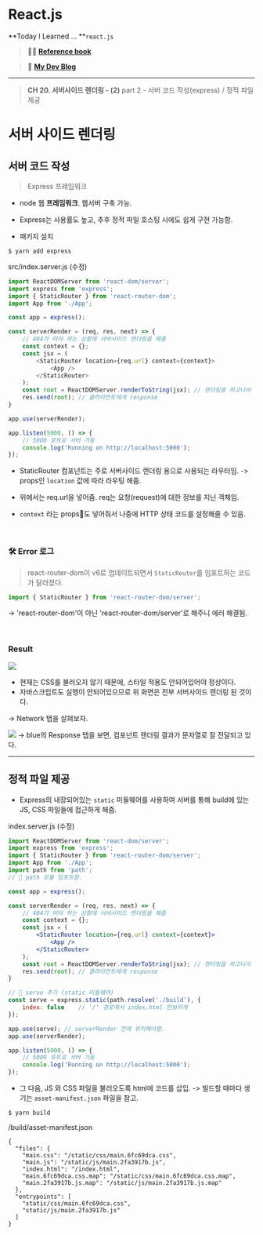 # React.js

**Today I Learned ... **`react.js`

>🙋‍♂️ [**Reference book**](https://thebook.io/080203)

>🙋‍ [**My Dev Blog**](https://mywebproject.tistory.com)

***

> **CH 20. 서버사이드 렌더링 - (2)**
part 2 - 서버 코드 작성(express) / 정적 파일 제공 


# 서버 사이드 렌더링


## 서버 코드 작성

> Express 프레임워크
- node 웹 **프레임워크**. 웹서버 구축 가능.
- Express는 사용률도 높고, 추후 정적 파일 호스팅 시에도 쉽게 구현 가능함.

- 패키지 설치
```
$ yarn add express
```

src/index.server.js (수정)

```js
import ReactDOMServer from 'react-dom/server';
import express from 'express';
import { StaticRouter } from 'react-router-dom';
import App from './App';

const app = express();

const serverRender = (req, res, next) => {
    // 404가 떠야 하는 상황에 서버사이드 렌더링을 해줌
    const context = {};
    const jsx = ( 
        <StaticRouter location={req.url} context={context}>
            <App />
        </StaticRouter>
    );
    const root = ReactDOMServer.renderToString(jsx); // 렌더링을 하고나서
    res.send(root); // 클라이언트에게 response 
}

app.use(serverRender);

app.listen(5000, () => {
    // 5000 포트로 서버 가동
    console.log('Running on http://localhost:5000');
}); 
```

- StaticRouter 컴포넌트는 주로 서버사이드 렌더링 용으로 사용되는 라우터임.
-> props인 `location` 값에 따라 라우팅 해줌.
- 위에서는 req.url을 넣어줌. 
req는 요청(request)에 대한 정보를 지닌 객체임.

- `context` 라는 props도 넣어줘서 나중에 HTTP 상태 코드를 설정해줄 수 있음.

<br>

### 🛠 Error 로그
> react-router-dom이 v6로 업데이트되면서
`StaticRouter`를 임포트하는 코드가 달라졌다.
``` js
import { StaticRouter } from 'react-router-dom/server';
```
-> 'react-router-dom'이 아닌 'react-router-dom/server'로 해주니 에러 해결됨.


<br>

### Result

![](https://velog.velcdn.com/images/thisisyjin/post/2982b821-c768-4176-a9cb-c81240e405f9/image.png)

- 현재는 CSS를 불러오지 않기 때문에, 스타일 적용도 안되어있어야 정상이다.
- 자바스크립트도 실행이 안되어있으므로 위 화면은 전부 서버사이드 렌더링 된 것이다.

-> Network 탭을 살펴보자.

![](https://velog.velcdn.com/images/thisisyjin/post/99965f4f-c783-4e27-954f-380559c865b8/image.png)
-> blue의 Response 탭을 보면, 컴포넌트 렌더링 결과가 문자열로 잘 전달되고 있다.


***

## 정적 파일 제공
- Express의 내장되어있는 `static` 미들웨어를 사용하여 
서버를 통해 build에 있는 JS, CSS 파일들에 접근하게 해줌.

index.server.js (수정)
``` jsx
import ReactDOMServer from 'react-dom/server';
import express from 'express';
import { StaticRouter } from 'react-router-dom/server';
import App from './App';
import path from 'path';
// 🔺 path 모듈 임포트함.

const app = express();

const serverRender = (req, res, next) => {
    // 404가 떠야 하는 상황에 서버사이드 렌더링을 해줌
    const context = {};
    const jsx = ( 
        <StaticRouter location={req.url} context={context}>
            <App />
        </StaticRouter>
    );
    const root = ReactDOMServer.renderToString(jsx); // 렌더링을 하고나서
    res.send(root); // 클라이언트에게 response 
}

// 🔻 serve 추가 (static 미들웨어)
const serve = express.static(path.resolve('./build'), {
    index: false    // '/' 경로에서 index.html 안보이게
});

app.use(serve); // serverRender 전에 위치해야함.
app.use(serverRender);

app.listen(5000, () => {
    // 5000 포트로 서버 가동
    console.log('Running on http://localhost:5000');
}); 
```

- 그 다음, JS 와 CSS 파일을 불러오도록 html에 코드를 삽입.
-> 빌드할 때마다 생기는 `asset-manifest.json` 파일을 참고.

```
$ yarn build
```

/build/asset-manifest.json
``` 
{
  "files": {
    "main.css": "/static/css/main.6fc69dca.css",
    "main.js": "/static/js/main.2fa3917b.js",
    "index.html": "/index.html",
    "main.6fc69dca.css.map": "/static/css/main.6fc69dca.css.map",
    "main.2fa3917b.js.map": "/static/js/main.2fa3917b.js.map"
  },
  "entrypoints": [
    "static/css/main.6fc69dca.css",
    "static/js/main.2fa3917b.js"
  ]
}
```
